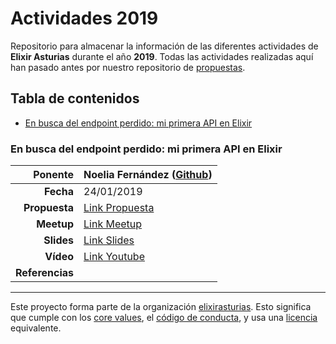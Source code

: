 # Actividades 2019

Repositorio para almacenar la información de las diferentes actividades de **Elixir Asturias** durante el año **2019**.
Todas las actividades realizadas aquí han pasado antes por nuestro repositorio de [propuestas](https://github.com/elixirasturias/propuestas).

## Tabla de contenidos

* [En busca del endpoint perdido: mi primera API en Elixir](#en-busca-del-endpoint-perdido-mi-primera-api-en-elixir)

### En busca del endpoint perdido: mi primera API en Elixir

| **Ponente** | Noelia Fernández ([Github](https://github.com/noeliaena)) |
|---:|:---|
| **Fecha** | 24/01/2019 |
| **Propuesta** | [Link Propuesta](https://github.com/elixirasturias/propuestas/issues/4) |
| **Meetup** | [Link Meetup](#) |
| **Slides** | [Link Slides](#) |
| **Vídeo** | [Link Youtube](#) |
| **Referencias** | |

----------------------------

Este proyecto forma parte de la organización [elixirasturias](https://github.com/elixirasturias).
Esto significa que cumple con los [core values](https://github.com/elixirasturias/base/blob/master/files/VALUES.md), el [código de conducta](https://github.com/elixirasturias/base/blob/master/files/CODE_OF_CONDUCT.md), y usa una [licencia](https://github.com/elixirasturias/base/blob/master/files/LICENSE) equivalente.
